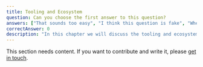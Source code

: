 ```yaml
---
title: Tooling and Ecosystem
question: Can you choose the first answer to this question?
answers: ["That sounds too easy", "I think this question is fake", "When are the real questions ready", "No"]
correctAnswer: 0
description: "In this chapter we will discuss the tooling and ecosystem arround GraphQL"
---
```


This section needs content. If you want to contribute and write it, please [get in touch](mailto:nikolas@graph.cool).